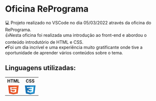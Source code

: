 # Oficina RePrograma

💻 Projeto realizado no VSCode no dia 05/03/2022 através da oficina do RePrograma.<br>
👍Nesta oficina foi realizada uma introdução ao front-end e abordou o conteúdo introdutório de HTML e CSS.<br>
💕Foi um dia incrível e uma experiência muito gratificante onde tive a oportunidade de aprender vários conteúdos sobre o tema.

<h2> Linguagens utilizadas: </h2>

<table>
<tr>
  <th> HTML </th>
  <th> CSS </th>
</tr>
<tr>
  <td> <img align="center" alt="HTML" height="30" width="40" src="https://raw.githubusercontent.com/devicons/devicon/master/icons/html5/html5-original.svg"> </td>
  <td> <img align="center" alt="CSS" height="30" width="40" src="https://raw.githubusercontent.com/devicons/devicon/master/icons/css3/css3-original.svg"> </td>
</tr>
</table>

